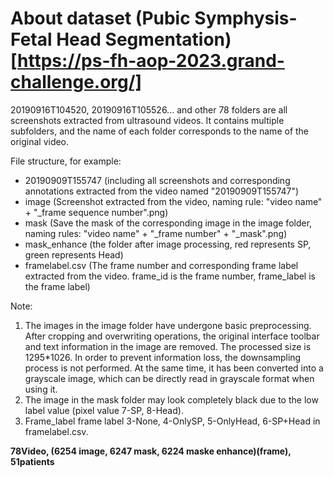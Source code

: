 # About dataset (Pubic Symphysis-Fetal Head Segmentation)[https://ps-fh-aop-2023.grand-challenge.org/]

20190916T104520, 20190916T105526... and other 78 folders are all screenshots extracted from ultrasound videos.
It contains multiple subfolders, and the name of each folder corresponds to the name of the original video.

File structure, for example:
- 20190909T155747 (including all screenshots and corresponding annotations extracted from the video named "20190909T155747")
- image (Screenshot extracted from the video, naming rule: "video name" + "_frame sequence number".png)
- mask (Save the mask of the corresponding image in the image folder, naming rules: "video name" + "_frame number" + "_mask".png)
- mask_enhance (the folder after image processing, red represents SP, green represents Head)
- framelabel.csv (The frame number and corresponding frame label extracted from the video. frame_id is the frame number, frame_label is the frame label)


Note:
1. The images in the image folder have undergone basic preprocessing. After cropping and overwriting operations, the original interface toolbar and text information in the image are removed. The processed size is 1295*1026. In order to prevent information loss, the downsampling process is not performed. At the same time, it has been converted into a grayscale image, which can be directly read in grayscale format when using it.
2. The image in the mask folder may look completely black due to the low label value (pixel value 7-SP, 8-Head).
3. Frame_label frame label 3-None, 4-OnlySP, 5-OnlyHead, 6-SP+Head in framelabel.csv.

**78Video, (6254 image, 6247 mask, 6224 maske enhance)(frame), 51patients**
